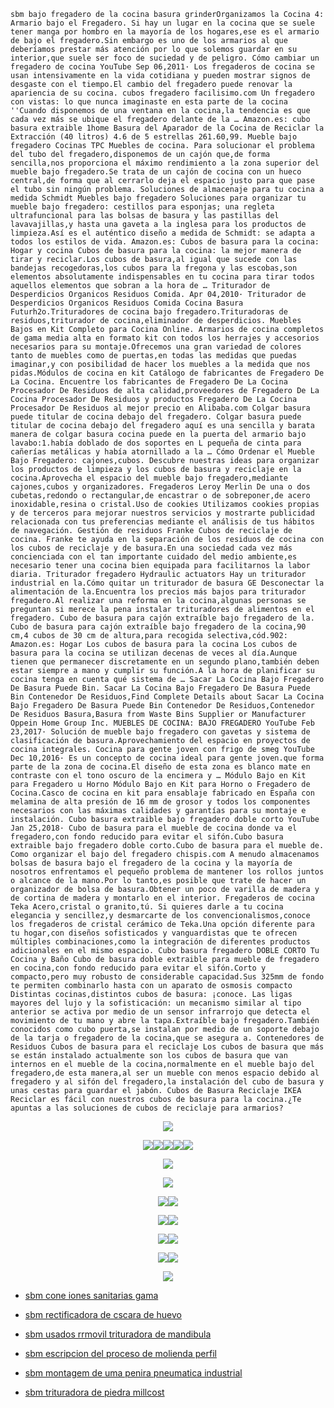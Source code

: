 
```
sbm bajo fregadero de la cocina basura grinderOrganizamos la Cocina 4: Armario bajo el Fregadero. Si hay un lugar en la cocina que se suele tener manga por hombro en la mayoría de los hogares,ese es el armario de bajo el fregadero.Sin embargo es uno de los armarios al que deberíamos prestar más atención por lo que solemos guardar en su interior,que suele ser foco de suciedad y de peligro. Cómo cambiar un fregadero de cocina YouTube Sep 06,2011· Los fregaderos de cocina se usan intensivamente en la vida cotidiana y pueden mostrar signos de desgaste con el tiempo.El cambio del fregadero puede renovar la apariencia de su cocina. cubos fregadero facilisimo.com Un fregadero con vistas: lo que nunca imaginaste en esta parte de la cocina ''Cuando disponemos de una ventana en la cocina,la tendencia es que cada vez más se ubique el fregadero delante de la … Amazon.es: cubo basura extraible 1home Basura del Aparador de la Cocina de Reciclar la Extracción (40 litros) 4.6 de 5 estrellas 261.60,99. Mueble bajo fregadero Cocinas TPC Muebles de cocina. Para solucionar el problema del tubo del fregadero,disponemos de un cajón que,de forma sencilla,nos proporciona el máximo rendimiento a la zona superior del mueble bajo fregadero.Se trata de un cajón de cocina con un hueco central,de forma que al cerrarlo deja el espacio justo para que pase el tubo sin ningún problema. Soluciones de almacenaje para tu cocina a medida Schmidt Muebles bajo fregadero Soluciones para organizar tu mueble bajo fregadero: cestillos para esponjas; una regleta ultrafuncional para las bolsas de basura y las pastillas del lavavajillas,y hasta una gaveta a la inglesa para los productos de limpieza.Así es el auténtico diseño a medida de Schmidt: se adapta a todos los estilos de vida. Amazon.es: Cubos de basura para la cocina: Hogar y cocina Cubos de basura para la cocina: la mejor manera de tirar y reciclar.Los cubos de basura,al igual que sucede con las bandejas recogedoras,los cubos para la fregona y las escobas,son elementos absolutamente indispensables en tu cocina para tirar todos aquellos elementos que sobran a la hora de … Triturador de Desperdicios Organicos Residuos Comida. Apr 04,2010· Triturador de Desperdicios Organicos Residuos Comida Cocina Basura Futurh2o.Trituradores de cocina bajo fregadero.Trituradoras de residuos,triturador de cocina,eliminador de desperdicios. Muebles Bajos en Kit Completo para Cocina Online. Armarios de cocina completos de gama media alta en formato kit con todos los herrajes y accesorios necesarios para su montaje.Ofrecemos una gran variedad de colores tanto de muebles como de puertas,en todas las medidas que puedas imaginar,y con posibilidad de hacer los muebles a la medida que nos pidas.Módulos de cocina en kit Catálogo de fabricantes de Fregadero De La Cocina. Encuentre los fabricantes de Fregadero De La Cocina Procesador De Residuos de alta calidad,proveedores de Fregadero De La Cocina Procesador De Residuos y productos Fregadero De La Cocina Procesador De Residuos al mejor precio en Alibaba.com Colgar basura puede titular de cocina debajo del fregadero. Colgar basura puede titular de cocina debajo del fregadero aquí es una sencilla y barata manera de colgar basura cocina puede en la puerta del armario bajo lavabo:1.había doblado de dos soportes en L pequeña de cinta para cañerías metálicas y había atornillado a la … Cómo Ordenar el Mueble Bajo Fregadero: cajones,cubos. Descubre nuestras ideas para organizar los productos de limpieza y los cubos de basura y reciclaje en la cocina.Aprovecha el espacio del mueble bajo fregadero,mediante cajones,cubos y organizadores. Fregaderos Leroy Merlin De una o dos cubetas,redondo o rectangular,de encastrar o de sobreponer,de acero inoxidable,resina o cristal.Uso de cookies Utilizamos cookies propias y de terceros para mejorar nuestros servicios y mostrarte publicidad relacionada con tus preferencias mediante el análisis de tus hábitos de navegación. Gestión de residuos Franke Cubos de reciclaje de cocina. Franke te ayuda en la separación de los residuos de cocina con los cubos de reciclaje y de basura.En una sociedad cada vez más concienciada con el tan importante cuidado del medio ambiente,es necesario tener una cocina bien equipada para facilitarnos la labor diaria. Triturador fregadero Hydraulic actuators Hay un triturador industrial en la.Cómo quitar un triturador de basura GE Desconectar la alimentación de la.Encuentra los precios más bajos para triturador fregadero.Al realizar una reforma en la cocina,algunas personas se preguntan si merece la pena instalar trituradores de alimentos en el fregadero. Cubo de basura para cajón extraíble bajo fregadero de la. Cubo de basura para cajón extraíble bajo fregadero de la cocina,90 cm,4 cubos de 30 cm de altura,para recogida selectiva,cód.902: Amazon.es: Hogar Los cubos de basura para la cocina Los cubos de basura para la cocina se utilizan decenas de veces al día.Aunque tienen que permanecer discretamente en un segundo plano,también deben estar siempre a mano y cumplir su función.A la hora de planificar su cocina tenga en cuenta qué sistema de … Sacar La Cocina Bajo Fregadero De Basura Puede Bin. Sacar La Cocina Bajo Fregadero De Basura Puede Bin Contenedor De Residuos,Find Complete Details about Sacar La Cocina Bajo Fregadero De Basura Puede Bin Contenedor De Residuos,Contenedor De Residuos Basura,Basura from Waste Bins Supplier or Manufacturer Oppein Home Group Inc. MUEBLES DE COCINA: BAJO FREGADERO YouTube Feb 23,2017· Solución de mueble bajo fregadero con gavetas y sistema de clasificación de basura.Aprovechamiento del espacio en proyectos de cocina integrales. Cocina para gente joven con frigo de smeg YouTube Dec 10,2016· Es un concepto de cocina ideal para gente joven.que forma parte de la zona de cocina.El diseño de esta zona es blanco mate en contraste con el tono oscuro de la encimera y … Módulo Bajo en Kit para Fregadero u Horno Módulo Bajo en Kit para Horno o Fregadero de Cocina.Casco de cocina en kit para ensablaje fabricado en España con melamina de alta presión de 16 mm de grosor y todos los componentes necesarios con las máximas calidades y garantías para su montaje e instalación. Cubo basura extraible bajo fregadero doble corto YouTube Jan 25,2018· Cubo de basura para el mueble de cocina donde va el fregadero,con fondo reducido para evitar el sifón.Cubo basura extraible bajo fregadero doble corto.Cubo de basura para el mueble de. Como organizar el bajo del fregadero chispis.com A menudo almacenamos bolsas de basura bajo el fregadero de la cocina y la mayoría de nosotros enfrentamos el pequeño problema de mantener los rollos juntos o alcance de la mano.Por lo tanto,es posible que trate de hacer un organizador de bolsa de basura.Obtener un poco de varilla de madera y de cortina de madera y montarlo en el interior. Fregaderos de cocina Teka Acero,cristal o granito,tú. Si quieres darle a tu cocina elegancia y sencillez,y desmarcarte de los convencionalismos,conoce los fregaderos de cristal cerámico de Teka.Una opción diferente para tu hogar,con diseños sofisticados y vanguardistas que te ofrecen múltiples combinaciones,como la integración de diferentes productos adicionales en el mismo espacio. Cubo basura fregadero DOBLE CORTO Tu Cocina y Baño Cubo de basura doble extraible para mueble de fregadero en cocina,con fondo reducido para evitar el sifón.Corto y compacto,pero muy robusto de considerable capacidad.Sus 325mm de fondo te permiten combinarlo hasta con un aparato de osmosis compacto Distintas cocinas,distintos cubos de basura: ¡conoce. Las ligas mayores del lujo y la sofisticación: un mecanismo similar al tipo anterior se activa por medio de un sensor infrarrojo que detecta el movimiento de tu mano y abre la tapa.Extraíble bajo fregadero.También conocidos como cubo puerta,se instalan por medio de un soporte debajo de la tarja o fregadero de la cocina,que se asegura a. Contenedores de Residuos Cubos de basura para el reciclaje Los cubos de basura que más se están instalado actualmente son los cubos de basura que van internos en el mueble de la cocina,normalmente en el mueble bajo del fregadero,de esta manera,al ser un mueble con menos espacio debido al fregadero y al sifón del fregadero,la instalación del cubo de basura y unas cestas para guardar el jabón. Cubos de Basura Reciclaje IKEA Reciclar es fácil con nuestros cubos de basura para la cocina.¿Te apuntas a las soluciones de cubos de reciclaje para armarios? 
```

<div align="center">

<a href="https://es-crusher.shibang-china.com/github&k=sbm+bajo+fregadero+de+la+cocina+basura+grinder"><img src="https://static.shibang-china.com/es/crusher/logo.jpg"></a>

<a href="https://es-crusher.shibang-china.com/github&k=sbm+bajo+fregadero+de+la+cocina+basura+grinder"><img src="https://static.shibang-china.com/es/crusher/index.jpg"></a><a href="https://es-crusher.shibang-china.com/material.htmlgithub&k=sbm+bajo+fregadero+de+la+cocina+basura+grinder"><img src="https://static.shibang-china.com/es/crusher/material.jpg"></a><a href="https://es-crusher.shibang-china.com/application.htmlgithub&k=sbm+bajo+fregadero+de+la+cocina+basura+grinder"><img src="https://static.shibang-china.com/es/crusher/application.jpg"></a><a href="https://es-crusher.shibang-china.com/aboutus.htmlgithub&k=sbm+bajo+fregadero+de+la+cocina+basura+grinder"><img src="https://static.shibang-china.com/es/crusher/aboutus.jpg"></a><a href="https://es-crusher.shibang-china.com/contact.htmlgithub&k=sbm+bajo+fregadero+de+la+cocina+basura+grinder"><img src="https://static.shibang-china.com/es/crusher/contact.jpg"></a>

<a href="https://es-crusher.shibang-china.com/github&k=sbm+bajo+fregadero+de+la+cocina+basura+grinder"><img src="https://static.shibang-china.com/es/crusher/banner.jpg"></a>

<a href="https://swt.shibang-china.com/github&k=sbm+bajo+fregadero+de+la+cocina+basura+grinder"><img src="https://static.shibang-china.com/es/crusher/text.jpg"></a>

<a href="https://swt.shibang-china.com/github&k=sbm+bajo+fregadero+de+la+cocina+basura+grinder"><img src="https://static.shibang-china.com/es/crusher/chat.jpg"></a><a href="https://es-crusher.shibang-china.com/contact.htmlgithub&k=sbm+bajo+fregadero+de+la+cocina+basura+grinder"><img src="https://static.shibang-china.com/es/crusher/message.jpg"></a>

<a href="https://es-crusher.shibang-china.com/products/pe.htmlgithub&k=sbm+bajo+fregadero+de+la+cocina+basura+grinder"><img src="https://static.shibang-china.com/es/crusher/pe.jpg"></a><a href="https://es-crusher.shibang-china.com/products/pf.htmlgithub&k=sbm+bajo+fregadero+de+la+cocina+basura+grinder"><img src="https://static.shibang-china.com/es/crusher/pf.jpg"></a>

<a href="https://es-crusher.shibang-china.com/products/hpt.htmlgithub&k=sbm+bajo+fregadero+de+la+cocina+basura+grinder"><img src="https://static.shibang-china.com/es/crusher/hpt.jpg"></a><a href="https://es-crusher.shibang-china.com/products/vsi.htmlgithub&k=sbm+bajo+fregadero+de+la+cocina+basura+grinder"><img src="https://static.shibang-china.com/es/crusher/vsi.jpg"></a>

<a href="https://es-crusher.shibang-china.com/products/klv.htmlgithub&k=sbm+bajo+fregadero+de+la+cocina+basura+grinder"><img src="https://static.shibang-china.com/es/crusher/klv.jpg"></a><a href="https://es-crusher.shibang-china.com/products/portable.htmlgithub&k=sbm+bajo+fregadero+de+la+cocina+basura+grinder"><img src="https://static.shibang-china.com/es/crusher/portable.jpg"></a>

<a href="https://swt.shibang-china.com/github&k=sbm+bajo+fregadero+de+la+cocina+basura+grinder"><img src="https://static.shibang-china.com/es/crusher/case.jpg"></a>

</div>


* [sbm cone iones sanitarias gama](sbm%20cone%20iones%20sanitarias%20gama.md)

* [sbm rectificadora de cscara de huevo](sbm%20rectificadora%20de%20cscara%20de%20huevo.md)

* [sbm usados rrmovil trituradora de mandibula](sbm%20usados%20rrmovil%20trituradora%20de%20mandibula.md)

* [sbm escripcion del proceso de molienda perfil](sbm%20escripcion%20del%20proceso%20de%20molienda%20perfil.md)

* [sbm montagem de uma penira pneumatica industrial](sbm%20montagem%20de%20uma%20penira%20pneumatica%20industrial.md)

* [sbm trituradora de piedra millcost](sbm%20trituradora%20de%20piedra%20millcost.md)